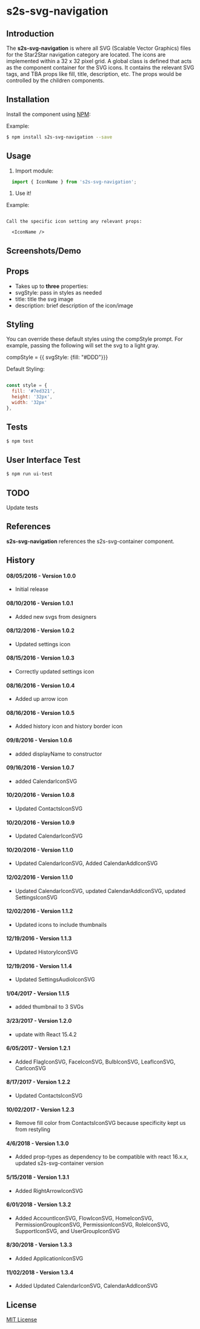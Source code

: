 s2s-svg-navigation
=========

Introduction
------------

The **s2s-svg-navigation** is where all SVG (Scalable Vector Graphics) files for the Star2Star navigation category are located. The icons are implemented within a 32 x 32 pixel grid. A global class is defined that acts as the component container for the SVG icons. It contains the relevant SVG tags, and TBA props like fill, title, description, etc. The props would be controlled by the children components.


Installation
------------

Install the component using [NPM](https://www.npmjs.com/):

Example:

```sh
$ npm install s2s-svg-navigation --save
```

Usage
-----

1.	Import module:

```js
  import { IconName } from 's2s-svg-navigation';
```

1.	Use it!

Example:
```

Call the specific icon setting any relevant props:

  <IconName />

```



Screenshots/Demo
----------------


Props
-----

-	Takes up to **three** properties:
  - svgStyle: pass in styles as needed
  - title: title the svg image
  - description: brief description of the icon/image

Styling
-------
You can override these default styles using the compStyle prompt. For example, passing the following will set the svg to a light gray.

  compStyle = {{ svgStyle: {fill: "#DDD"}}}

  Default Styling:

```js

const style = {
  fill: '#7ed321',
  height: '32px',
  width: '32px'
},

```

Tests
-----

```sh
$ npm test
```

User Interface Test
-------------------

```sh
$ npm run ui-test
```

TODO
----

Update tests

References
----------

**s2s-svg-navigation** references the s2s-svg-container component.

History
-------

#### 08/05/2016 - Version 1.0.0

-	Initial release

#### 08/10/2016 - Version 1.0.1

-	Added new svgs from designers

#### 08/12/2016 - Version 1.0.2

-	Updated settings icon

#### 08/15/2016 - Version 1.0.3

-	Correctly updated settings icon

#### 08/16/2016 - Version 1.0.4

-	Added up arrow icon

#### 08/16/2016 - Version 1.0.5

-	Added history icon and history border icon

#### 09/8/2016 - Version 1.0.6

-	added displayName to constructor

#### 09/16/2016 - Version 1.0.7

-	added CalendarIconSVG

#### 10/20/2016 - Version 1.0.8

-	Updated ContactsIconSVG

#### 10/20/2016 - Version 1.0.9

- Updated CalendarIconSVG

#### 10/20/2016 - Version 1.1.0

- Updated CalendarIconSVG, Added CalendarAddIconSVG

#### 12/02/2016 - Version 1.1.0

- Updated CalendarIconSVG, updated CalendarAddIconSVG, updated SettingsIconSVG

#### 12/02/2016 - Version 1.1.2

- Updated icons to include thumbnails

#### 12/19/2016 - Version 1.1.3

- Updated HistoryIconSVG

#### 12/19/2016 - Version 1.1.4

- Updated SettingsAudioIconSVG

#### 1/04/2017 - Version 1.1.5

- added thumbnail to 3 SVGs

#### 3/23/2017 - Version 1.2.0

- update with React 15.4.2

#### 6/05/2017 - Version 1.2.1

- Added FlagIconSVG, FaceIconSVG, BulbIconSVG, LeafIconSVG, CarIconSVG

#### 8/17/2017 - Version 1.2.2

- Updated ContactsIconSVG

#### 10/02/2017 - Version 1.2.3

- Remove fill color from ContactsIconSVG because specificity kept us from restyling

#### 4/6/2018 - Version 1.3.0

-	Added prop-types as dependency to be compatible with react 16.x.x, updated s2s-svg-container version

#### 5/15/2018 - Version 1.3.1

-	Added RightArrowIconSVG

#### 6/01/2018 - Version 1.3.2

-	Added AccountIconSVG, FlowIconSVG, HomeIconSVG, PermissionGroupIconSVG, PermissionIconSVG, RoleIconSVG, SupportIconSVG, and UserGroupIconSVG

#### 8/30/2018 - Version 1.3.3

-	Added ApplicationIconSVG

#### 11/02/2018 - Version 1.3.4

-	Added Updated CalendarIconSVG, CalendarAddIconSVG

License
-------

[MIT License](http://opensource.org/licenses/MIT)
